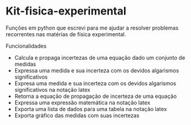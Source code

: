 # Kit-fisica-experimental
Funções em python que escrevi para me ajudar a resolver problemas recorrentes nas matérias de física experimental.

Funcionalidades

- Calcula e propaga incertezas de uma equação dado um conjunto de medidas
- Expressa uma medida e sua incerteza com os devidos algarismos significativos
- Expresa uma medida e sua incerteza com os devidos algarismos significativos na notação latex
- Retorna a equação de propagação de incerteza de uma equação
- Expressa uma expressão matemática na notação latex
- Exporta uma lista de dados para uma tabela na notação latex
- Exporta gráfico das medidas com suas incertezas

